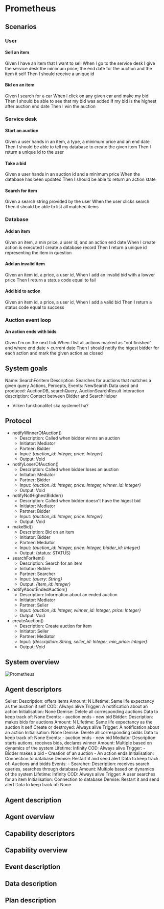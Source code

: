 # Prometheus

## Scenarios

### User

#### Sell an item

Given I have an item that I want to sell
When I go to the service desk I give the service desk
  the minimum price,
  the end date for the auction
  and the item it self
Then I should receive a unique id

#### Bid on an item

Given I search for a car
When I click on any given car and make my bid
Then I should be able to see that my bid was added
If my bid is the highest after auction end date
Then I win the auction

### Service desk

#### Start an auction

Given a user hands in 
  an item,
  a type,
  a minimum price
  and an end date
Then I should be able to tell my database to create the given item
Then I return a unique id to the user

#### Take a bid

Given a user hands in 
  an auction id
  and a minimum price
When the database has been updated
Then I should be able to return an action state

#### Search for item

Given a search string provided by the user
When the user clicks search
Then it should be able to list all matched items

### Database

#### Add an item

Given 
  an item,
  a min price,
  a user id,
  and an action end date
When I create action is executed I create a database record
Then I return a unique id representing the item in question

#### Add an invalid item

Given 
  an item id,
  a price,
  a user id,
When I add an invalid bid with a lowver price
Then I return a status code equal to fail

#### Add bid to action

Given 
  an item id,
  a price,
  a user id,
When I add a valid bid
Then I return a status code equal to success

### Auction event loop

#### An action ends with bids

Given I'm on the next tick
When I list all actions 
  marked as "not finished"
  and where end date > current date
Then I should 
  notify the higest bidder for each action
  and mark the given action as closed

  
## System goals

Name: SearchForItem
Description: Searches for auctions that matches a given query
Actions, Percepts, Events: NewSearch
Data used and produced: AuctionDB, searchQuery, AuctionSearchResult
Interaction description: Contact between Bidder and SearchHelper


- Vilken funktionalitet ska systemet ha?


## Protocol

- notifyWinnerOfAuction()
  - Description: Called when bidder winns an auction
  - Initiator: Mediator
  - Partner: Bidder
  - Input: *{auction_id: Integer, price: Integer}*
  - Output: Void
- notifyLoserOfAuction()
  - Description: Called when bidder loses an auction
  - Initiator: Mediator
  - Partner: Bidder
  - Input: *{auction_id: Integer, price: Integer, winner_id: Integer}*
  - Output: Void
- notifyNotHighestBidder()
  - Description: Called when bidder doesn't have the higest bid
  - Initiator: Mediator
  - Partner: Bidder
  - Input: *{auction_id: Integer, price: Integer}*
  - Output: Void
- makeBid()
  - Description: Bid on an item
  - Initiator: Bidder
  - Partner: Mediator
  - Input: *{auction_id: Integer, price: Integer, bidder_id: Integer}*
  - Output: {status: STATUS}
- searchForItem()
  - Description: Search for an item
  - Initiator: Bidder
  - Partner: Searcher
  - Input: *{query: String}*
  - Output: *{item_id: Integer}*
- notifyAboutEndedAuction()
  - Description: Information about an ended auction
  - Initiator: Mediator
  - Partner: Seller
  - Input: *{auction_id: Integer, winner_id: Integer, price: Integer}*
  - Output: Void
- createAuction()
  - Description: Create auction for item
  - Initiator: Seller
  - Partner: Mediator
  - Input: *{description: String, seller_id: Integer, min_price: Integer}*
  - Output: Void

## System overview

![Prometheus](prometheus.png)

## Agent descriptors

Seller:
  Description: offers items
  Amount: N
  Lifetime: Same life expectancy as the auction it self
  COD: Always alive
  Trigger: A notification about an action
  Initialisation: None
  Demise: Delete all corresponding auctions
  Data to keep track of: None
  Events:
    - auction ends
    - new bid
Bidder:
  Description: makes bids for auctions
  Amount: N
  Lifetime: Same life expectancy as the auction it self
  Create or destroyed: Always alive
  Trigger: A notification about an action
  Initialisation: None
  Demise: Delete all corresponding bidds
  Data to keep track of: None
  Events:
    - auction ends
    - new bid
Mediator
  Description: starts autions, receives bids, declares winner
  Amount: Multiple based on dynamics of the system
  Lifetime: Infinity
  COD: Always alive
  Trigger: 
    - Bidder makes a bid
    - Creation of an auction
    - An action ends
  Initialisation: Connection to database
  Demise: Restart it and send alert
  Data to keep track of: Auctions and bidds
  Events:
    - 
Searcher:
  Description: receives search queries, searches through database
  Amount: Multiple based on dynamics of the system
  Lifetime: Infinity
  COD: Always alive
  Trigger: A user searches for an item
  Initialisation: Connection to database
  Demise: Restart it and send alert
  Data to keep track of: None

## Agent description

## Agent overview

## Capability descriptors

## Capability overview

## Event description

## Data description

## Plan description